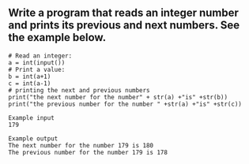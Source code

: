 ## Write a program that reads an integer number and prints its previous and next numbers. See the example below.

```
# Read an integer:
a = int(input())
# Print a value:
b = int(a+1)
c = int(a-1)
# printing the next and previous numbers
print("the next number for the number" + str(a) +"is" +str(b))
print("the previous number for the number " +str(a) +"is" +str(c))

```
```
Example input
179

Example output
The next number for the number 179 is 180
The previous number for the number 179 is 178


```
